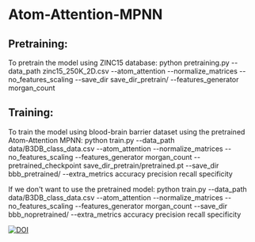 # Atom-Attention-MPNN
## Pretraining:

To pretrain the model using ZINC15 database:
python pretraining.py --data_path zinc15_250K_2D.csv --atom_attention --normalize_matrices --no_features_scaling --save_dir save_dir_pretrain/ --features_generator morgan_count

## Training:

To train the model using blood-brain barrier dataset using the pretrained Atom-Attention MPNN:
python train.py --data_path data/B3DB_class_data.csv --atom_attention --normalize_matrices --no_features_scaling --features_generator morgan_count --pretrained_checkpoint save_dir_pretrain/pretrained.pt --save_dir bbb_pretrained/ --extra_metrics accuracy precision recall specificity

If we don't want to use the pretrained model:
python train.py --data_path data/B3DB_class_data.csv --atom_attention --normalize_matrices --no_features_scaling --features_generator morgan_count --save_dir bbb_nopretrained/ --extra_metrics accuracy precision recall specificity

<a href="https://doi.org/10.5281/zenodo.13919138"><img src="https://zenodo.org/badge/DOI/10.5281/zenodo.13919138.svg" alt="DOI"></a>
